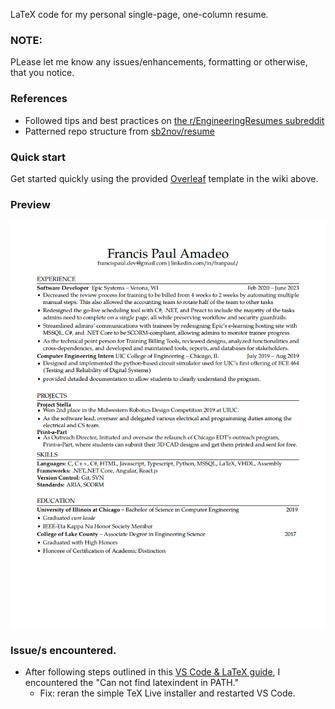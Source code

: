 LaTeX code for my personal single-page, one-column resume.

### NOTE:

PLease let me know any issues/enhancements, formatting or otherwise, that you notice.

### References

- Followed tips and best practices on [the r/EngineeringResumes subreddit](https://www.reddit.com/r/EngineeringResumes/wiki/index/)
- Patterned repo structure from [sb2nov/resume](https://github.com/sb2nov/resume/)

### Quick start

Get started quickly using the provided [Overleaf](https://www.overleaf.com/project/65a471c32f9ee1db3a96cc75) template in the wiki above.

### Preview

![Resume Screenshot](/resume_preview.png)

### Issue/s encountered.

- After following steps outlined in this [VS Code & LaTeX guide](https://mathjiajia.github.io/vscode-and-latex/), I encountered the "Can not find latexindent in PATH."
  - Fix: reran the simple TeX Live installer and restarted VS Code.
